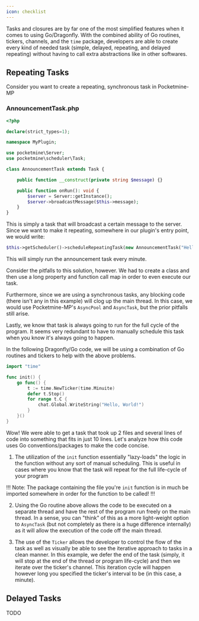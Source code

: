 ```yaml
---
icon: checklist
---
```


Tasks and closures are by far one of the most simplified features when it comes to using Go/Dragonfly. With the combined ability of Go routines, tickers, channels, and the `time` package, developers are able to create every kind of needed task (simple, delayed, repeating, and delayed repeating) without having to call extra abstractions like in other softwares.

## Repeating Tasks

Consider you want to create a repeating, synchronous task in Pocketmine-MP
### AnnouncementTask.php
```php
<?php

declare(strict_types=1);

namespace MyPlugin;

use pocketmine\Server;
use pocketmine\scheduler\Task;

class AnnouncementTask extends Task {

    public function __construct(private string $message) {}

    public function onRun(): void {
        $server = Server::getInstance();
        $server->broadcastMessage($this->message);
    }
}
```

This is simply a task that will broadcast a certain message to the server. Since we want to make it repeating, somewhere in our plugin's entry point, we would write:

```php
$this->getScheduler()->scheduleRepeatingTask(new AnnouncementTask("Hello, world!"), 1200);
```

This will simply run the announcement task every minute.

Consider the pitfalls to this solution, however. We had to create a class and then use a long property and function call map in order to even execute our task.

Furthermore, since we are using a synchronous tasks, any blocking code (there isn't any in this example) will clog up the main thread. In this case, we would use Pocketmine-MP's `AsyncPool` and `AsyncTask`, but the prior pitfalls still arise.

Lastly, we know that task is always going to run for the full cycle of the program. It seems very redundant to have to manually schedule this task when you know it's always going to happen.

In the following Dragonfly/Go code, we will be using a combination of Go routines and tickers to help with the above problems.

```go
import "time"

func init() {
    go func() {
        t := time.NewTicker(time.Minuite)
        defer t.Stop()
        for range t.C {
            chat.Global.WriteString("Hello, World!")
        }
    }()
}

```

Wow! We were able to get a task that took up 2 files and several lines of code into something that fits in just 10 lines. Let's analyze how this code uses Go conventions/packages to make the code concise.

1. The utilization of the `init` function essentially "lazy-loads" the logic in the function without any sort of manual scheduling. This is useful in cases where you know that the task will repeat for the full life-cycle of your program 

!!!
Note: The package containing the file you're `init` function is in much be imported somewhere in order for the function to be called!
!!!

2. Using the Go routine above allows the code to be executed on a separate thread and have the rest of the program run freely on the main thread. In a sense, you can "think" of this as a more light-weight option to `AsyncTask` (but not completely as there is a huge difference internally) as it will allow the execution of the code off the main thread.

3. The use of the `Ticker` allows the developer to control the flow of the task as well as visually be able to see the iterative approach to tasks in a clean manner. In this example, we defer the end of the task (simply, it will stop at the end of the thread or program life-cycle) and then we iterate over the ticker's channel. This iteration cycle will happen however long you specified the ticker's interval to be (in this case, a minute).

## Delayed Tasks

TODO